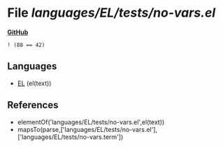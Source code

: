 # File _languages/EL/tests/no-vars.el_
**[GitHub](https://github.com/softlang/yas/blob/master/languages/EL/tests/no-vars.el)**
```
! (88 == 42)
```

## Languages
* [EL](../languages/EL.md) (el(text))

## References
* elementOf('languages/EL/tests/no-vars.el',el(text))
* mapsTo(parse,['languages/EL/tests/no-vars.el'],['languages/EL/tests/no-vars.term'])
